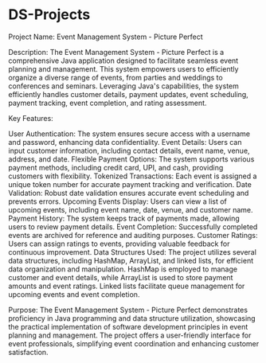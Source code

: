 # DS-Projects
Project Name: Event Management System - Picture Perfect

Description:
The Event Management System - Picture Perfect is a comprehensive Java application designed to facilitate seamless event planning and management. This system empowers users to efficiently organize a diverse range of events, from parties and weddings to conferences and seminars. Leveraging Java's capabilities, the system efficiently handles customer details, payment updates, event scheduling, payment tracking, event completion, and rating assessment.

Key Features:

User Authentication: The system ensures secure access with a username and password, enhancing data confidentiality.
Event Details: Users can input customer information, including contact details, event name, venue, address, and date.
Flexible Payment Options: The system supports various payment methods, including credit card, UPI, and cash, providing customers with flexibility.
Tokenized Transactions: Each event is assigned a unique token number for accurate payment tracking and verification.
Date Validation: Robust date validation ensures accurate event scheduling and prevents errors.
Upcoming Events Display: Users can view a list of upcoming events, including event name, date, venue, and customer name.
Payment History: The system keeps track of payments made, allowing users to review payment details.
Event Completion: Successfully completed events are archived for reference and auditing purposes.
Customer Ratings: Users can assign ratings to events, providing valuable feedback for continuous improvement.
Data Structures Used:
The project utilizes several data structures, including HashMap, ArrayList, and linked lists, for efficient data organization and manipulation. HashMap is employed to manage customer and event details, while ArrayList is used to store payment amounts and event ratings. Linked lists facilitate queue management for upcoming events and event completion.

Purpose:
The Event Management System - Picture Perfect demonstrates proficiency in Java programming and data structure utilization, showcasing the practical implementation of software development principles in event planning and management. The project offers a user-friendly interface for event professionals, simplifying event coordination and enhancing customer satisfaction.
